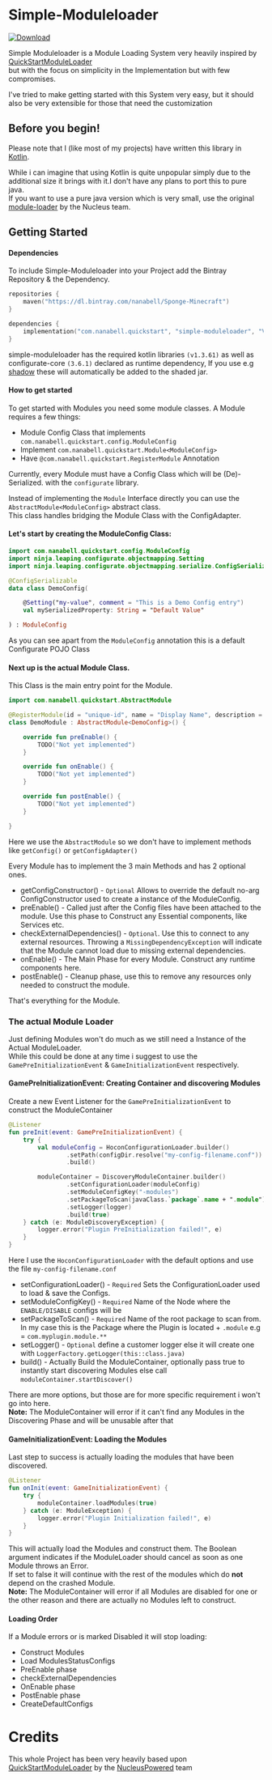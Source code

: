 # Simple-Moduleloader
[ ![Download](https://api.bintray.com/packages/nanabell/Sponge-Minecraft/simple-moduleloader/images/download.svg) ](https://bintray.com/nanabell/Sponge-Minecraft/simple-moduleloader/_latestVersion)

Simple Moduleloader is a Module Loading System very heavily inspired by [QuickStartModuleLoader](https://github.com/NucleusPowered/QuickStartModuleLoader)  
but with the focus on simplicity in the Implementation but with few compromises.  

I've tried to make getting started with this System very easy, 
but it should also be very extensible for those that need the customization

## Before you begin!
Please note that I (like most of my projects) have written this library in [Kotlin](https://kotlinlang.org/).  

While i can imagine that using Kotlin is quite unpopular simply due to the additional size it brings with it.I don't have any plans to port this to pure java.  
If you want to use a pure java version which is very small,
use the original [module-loader](https://github.com/NucleusPowered/QuickStartModuleLoader) by the Nucleus team.

## Getting Started

#### Dependencies
To include Simple-Moduleloader into your Project add the Bintray Repository & the Dependency.
```kotlin
repositories {
    maven("https://dl.bintray.com/nanabell/Sponge-Minecraft")
}

dependencies {
    implementation("com.nanabell.quickstart", "simple-moduleloader", "VERSION")
}
```
simple-moduleloader has the required kotlin libraries `(v1.3.61)` as well as configurate-core `(3.6.1)` declared as runtime dependency,
If you use e.g [shadow](https://github.com/johnrengelman/shadow) these will automatically be added to the shaded jar.

#### How to get started
To get started with Modules you need some module classes. A Module requires a few things:
- Module Config Class that implements `com.nanabell.quickstart.config.ModuleConfig` 
- Implement `com.nanabell.quickstart.Module<ModuleConfig>`
- Have `@com.nanabell.quickstart.RegisterModule` Annotation

Currently, every Module must have a Config Class which will be (De)-Serialized. with the `configurate` library.

Instead of implementing the `Module` Interface directly you can use the `AbstractModule<ModuleConfig>` abstract class.  
This class handles bridging the Module Class with the ConfigAdapter.

#### Let's start by creating the ModuleConfig Class:
```kotlin
import com.nanabell.quickstart.config.ModuleConfig
import ninja.leaping.configurate.objectmapping.Setting
import ninja.leaping.configurate.objectmapping.serialize.ConfigSerializable

@ConfigSerializable
data class DemoConfig(

    @Setting("my-value", comment = "This is a Demo Config entry")
    val mySerializedProperty: String = "Default Value"

) : ModuleConfig
```
As you can see apart from the `ModuleConfig` annotation this is a default Configurate POJO Class

#### Next up is the actual Module Class.
This Class  is the main entry point for the Module.
```kotlin
import com.nanabell.quickstart.AbstractModule

@RegisterModule(id = "unique-id", name = "Display Name", description = "Free Description", softDependencies = ["soft-dep1", "soft-dep2"], dependencies = ["requried-dep"], required = false /*if true cant be disabled*/)
class DemoModule : AbstractModule<DemoConfig>() {

    override fun preEnable() {
        TODO("Not yet implemented")
    }

    override fun onEnable() {
        TODO("Not yet implemented")
    }

    override fun postEnable() {
        TODO("Not yet implemented")
    }

}
```
Here we use the `AbstractModule` so we don't have to implement methods like `getConfig()` or `getConfigAdapter()`

Every Module has to implement the 3 main Methods and has 2 optional ones.
- getConfigConstructor() - `Optional` Allows to override the default no-arg ConfigConstructor used to create a instance of the ModuleConfig.
- preEnable() - Called just after the Config files have been attached to the module. Use this phase to Construct any Essential components, like Services etc.
- checkExternalDependencies() - `Optional`. Use this to connect to any external resources. Throwing a `MissingDependencyException` will indicate that the Module cannot load due to missing external dependencies.
- onEnable() - The Main Phase for every Module. Construct any runtime components here.
- postEnable() - Cleanup phase, use this to remove any resources only needed to construct the module.

That's everything for the Module.

### The actual Module Loader
Just defining Modules won't do much as we still need a Instance of the Actual ModuleLoader.  
While this could be done at any time i suggest to use the `GamePreInitializationEvent` & `GameInitializationEvent` respectively.

#### GamePreInitializationEvent: Creating Container and discovering Modules

Create a new Event Listener for the `GamePreInitializationEvent` to construct the ModuleContainer
```kotlin
@Listener
fun preInit(event: GamePreInitializationEvent) {
    try {
        val moduleConfig = HoconConfigurationLoader.builder()
                .setPath(configDir.resolve("my-config-filename.conf"))
                .build()

        moduleContainer = DiscoveryModuleContainer.builder()
                .setConfigurationLoader(moduleConfig)
                .setModuleConfigKey("-modules")
                .setPackageToScan(javaClass.`package`.name + ".module")
                .setLogger(logger)
                .build(true)
    } catch (e: ModuleDiscoveryException) {
        logger.error("Plugin PreInitialization failed!", e)
    }
}
```
Here I use the `HoconConfigurationLoader` with the default options and use the file `my-config-filename.conf`  
- setConfigurationLoader() - `Required` Sets the ConfigurationLoader used to load & save the Configs.
- setModuleConfigKey() - `Required` Name of the Node where the `ENABLE/DISABLE` configs will be
- setPackageToScan() - `Required` Name of the root package to scan from. In my case this is the Package where the Plugin is located + `.module` e.g = `com.myplugin.module.**`
- setLogger() - `Optional` define a customer logger else it will create one with `LoggerFactory.getLogger(this::class.java)`
- build() - Actually Build the ModuleContainer, optionally pass true to instantly start discovering Modules else call `moduleContainer.startDiscover()`  

There are more options, but those are for more specific requirement i won't go into here.  
**Note:** The ModuleContainer will error if it can't find any Modules in the Discovering Phase and will be unusable after that

#### GameInitializationEvent: Loading the Modules
Last step to success is actually loading the modules that have been discovered.  

```kotlin
@Listener
fun onInit(event: GameInitializationEvent) {
    try {
        moduleContainer.loadModules(true)
    } catch (e: ModuleException) {
        logger.error("Plugin Initialization failed!", e)
    }
}
```
This will actually load the Modules and construct them.
The Boolean argument indicates if the ModuleLoader should cancel as soon as one Module throws an Error.  
If set to false it will continue with the rest of the modules which do **not** depend on the crashed Module.  
**Note:** The ModuleContainer will error if all Modules are disabled for one or the other reason and there are actually no Modules left to construct.

#### Loading Order
If a Module errors or is marked Disabled it will stop loading:
- Construct Modules
- Load ModulesStatusConfigs
- PreEnable phase
- checkExternalDependencies
- OnEnable phase
- PostEnable phase
- CreateDefaultConfigs

# Credits
This whole Project has been very heavily based upon [QuickStartModuleLoader](https://github.com/NucleusPowered/QuickStartModuleLoader) by the [NucleusPowered](https://github.com/NucleusPowered) team
